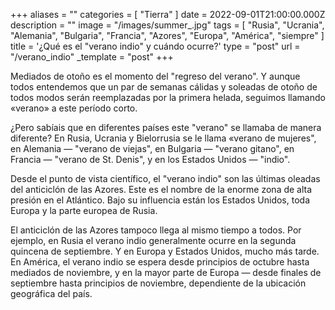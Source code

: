 +++
aliases = ""
categories = [ "Tierra" ]
date = 2022-09-01T21:00:00.000Z
description = ""
image = "/images/summer_.jpg"
tags = [
  "Rusia",
  "Ucrania",
  "Alemania",
  "Bulgaria",
  "Francia",
  "Azores",
  "Europa",
  "América",
  "siempre"
]
title = '¿Qué es el "verano indio" y cuándo ocurre?'
type = "post"
url = "/verano_indio"
_template = "post"
+++

Mediados de otoño es el momento del "regreso del verano". Y aunque todos entendemos que un par de semanas cálidas y soleadas de otoño de todos modos serán reemplazadas por la primera helada, seguimos llamando «verano» a este período corto.  
  
¿Pero sabíais que en diferentes países este "verano" se llamaba de manera diferente? En Rusia, Ucrania y Bielorrusia se le llama «verano de mujeres", en Alemania — "verano de viejas", en Bulgaria — "verano gitano", en Francia — "verano de St. Denis", y en los Estados Unidos — "indio".  
  
Desde el punto de vista científico, el "verano indio" son las últimas oleadas del anticiclón de las Azores. Este es el nombre de la enorme zona de alta presión en el Atlántico. Bajo su influencia están los Estados Unidos, toda Europa y la parte europea de Rusia.  
  
El anticiclón de las Azores tampoco llega al mismo tiempo a todos. Por ejemplo, en Rusia el verano indio generalmente ocurre en la segunda quincena de septiembre. Y en Europa y Estados Unidos, mucho más tarde. En América, el verano indio se espera desde principios de octubre hasta mediados de noviembre, y en la mayor parte de Europa — desde finales de septiembre hasta principios de noviembre, dependiente de la ubicación geográfica del país.
